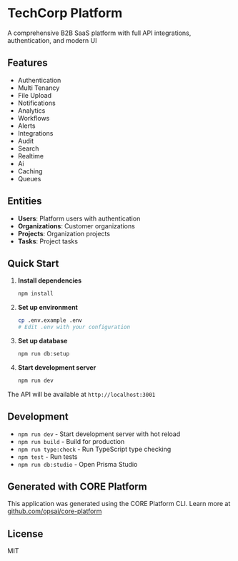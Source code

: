 # TechCorp Platform

A comprehensive B2B SaaS platform with full API integrations, authentication, and modern UI

## Features

- Authentication
- Multi Tenancy
- File Upload
- Notifications
- Analytics
- Workflows
- Alerts
- Integrations
- Audit
- Search
- Realtime
- Ai
- Caching
- Queues

## Entities

- **Users**: Platform users with authentication
- **Organizations**: Customer organizations
- **Projects**: Organization projects
- **Tasks**: Project tasks

## Quick Start

1. **Install dependencies**
   ```bash
   npm install
   ```

2. **Set up environment**
   ```bash
   cp .env.example .env
   # Edit .env with your configuration
   ```

3. **Set up database**
   ```bash
   npm run db:setup
   ```

4. **Start development server**
   ```bash
   npm run dev
   ```

The API will be available at `http://localhost:3001`

## Development

- `npm run dev` - Start development server with hot reload
- `npm run build` - Build for production
- `npm run type:check` - Run TypeScript type checking
- `npm test` - Run tests
- `npm run db:studio` - Open Prisma Studio

## Generated with CORE Platform

This application was generated using the CORE Platform CLI.
Learn more at [github.com/opsai/core-platform](https://github.com/opsai/core-platform)

## License

MIT